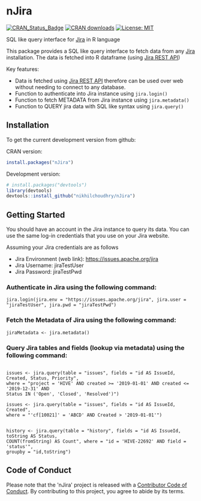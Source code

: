 # nJira

[![CRAN_Status_Badge](http://www.r-pkg.org/badges/version/nJira?color=brightgreen)](https://cran.r-project.org/package=nJira)
[![CRAN downloads](http://cranlogs.r-pkg.org/badges/grand-total/nJira?color=brightgreen)](http://cranlogs.r-pkg.org/badges/grand-total/nJira)
[![License: MIT](https://img.shields.io/badge/License-MIT-blue.svg)](https://opensource.org/licenses/MIT)

SQL like query interface for [Jira](https://www.atlassian.com/software/jira) in R language

This package provides a SQL like query interface to fetch data from any [Jira](https://www.atlassian.com/software/jira) installation. The data is fetched into R dataframe (using [Jira REST API](https://developer.atlassian.com/cloud/jira/platform/rest/v2/))

Key features:
  * Data is fetched using [Jira REST API](https://developer.atlassian.com/cloud/jira/platform/rest/v2/) therefore can be used over web without needing to connect to any database.
  * Function to authenticate into Jira instance using `jira.login()`
  * Function to fetch METADATA from Jira instance using `jira.metadata()`
  * Function to QUERY jira data with SQL like syntax using `jira.query()`
  
  
## Installation

To get the current development version from github:

CRAN version:
```r
install.packages("nJira")
```

Development version:
```R
# install.packages("devtools")
library(devtools)
devtools::install_github("nikhilchoudhry/nJira")
```

## Getting Started
You should have an account in the Jira instance to query its data. You can use the same log-in credentials that you use on your Jira website.

Assuming your Jira credentials are as follows

  * Jira Environment (web link): https://issues.apache.org/jira
  * Jira Username: jiraTestUser
  * Jira Password: jiraTestPwd

### Authenticate in Jira using the following command:
```{r}
jira.login(jira.env = "https://issues.apache.org/jira", jira.user = "jiraTestUser", jira.pwd = "jiraTestPwd")
```
### Fetch the Metadata of Jira using the following command:
```{r}
jiraMetadata <- jira.metadata()
```

### Query Jira tables and fields (lookup via metadata) using the following command:
```{r}

issues <- jira.query(table = "issues", fields = "id AS IssueId, Created, Status, Priority", 
where = "project = 'HIVE' AND created >= '2019-01-01' AND created <= '2019-12-31' AND 
Status IN ('Open', 'Closed', 'Resolved')")

issues <- jira.query(table = "issues", fields = "id AS IssueId, Created", 
where = "'cf[10021]' = 'ABCD' AND Created > '2019-01-01'")


history <- jira.query(table = "history", fields = "id AS IssueId, toString AS Status, 
COUNT(fromString) AS Count", where = "id = 'HIVE-22692' AND field = 'status'", 
groupby = "id,toString")
```

## Code of Conduct
Please note that the 'nJira' project is released with a
[Contributor Code of Conduct](CODE_OF_CONDUCT.md).
By contributing to this project, you agree to abide by its terms.
